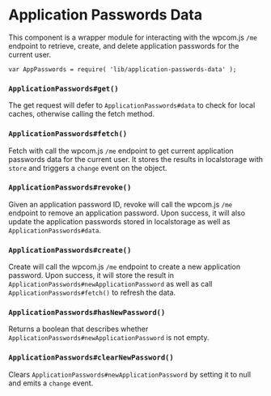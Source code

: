 Application Passwords Data
======

This component is a wrapper module for interacting with the wpcom.js `/me` endpoint to retrieve, create, and delete  application passwords for the current user.

```es6
var AppPasswords = require( 'lib/application-passwords-data' );
```

### `ApplicationPasswords#get()`
The get request will defer to `ApplicationPasswords#data` to check for local caches, otherwise calling the fetch method.

### `ApplicationPasswords#fetch()`
Fetch with call the wpcom.js `/me` endpoint to get current application passwords data for the current user. It stores the results in localstorage with `store` and triggers a `change` event on the object.

### `ApplicationPasswords#revoke()`
Given an application password ID, revoke will call the wpcom.js `/me` endpoint to remove an application password. Upon success, it will also update the application passwords stored in localstorage as well as `ApplicationPasswords#data`.

### `ApplicationPasswords#create()`
Create will call the wpcom.js `/me` endpoint to create a new application password. Upon success, it will store the result in `ApplicationPasswords#newApplicationPassword` as well as call `ApplicationPasswords#fetch()` to refresh the data.

### `ApplicationPasswords#hasNewPassword()`
Returns a boolean that describes whether `ApplicationPasswords#newApplicationPassword` is not empty.

### `ApplicationPasswords#clearNewPassword()`
Clears `ApplicationPasswords#newApplicationPassword` by setting it to null and emits a `change` event.
